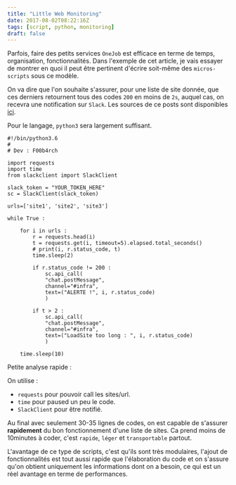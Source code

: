```yaml
---
title: "Little Web Monitoring"
date: 2017-08-02T08:22:16Z
tags: [script, python, monitoring]
draft: false
---
```


Parfois, faire des petits services `OneJob` est efficace en terme de temps, organisation, fonctionnalités.
Dans l'exemple de cet article, je vais essayer de montrer en quoi il peut être pertinent d'écrire soit-même des `micros-scripts` sous ce modèle.

On va dire que l'on souhaite s'assurer, pour une liste de site donnée, que ces derniers retournent tous des codes `200` en moins de `2s`, auquel cas, on recevra une notification sur `Slack`.
Les sources de ce posts sont disponibles [ici](https://github.com/F00b4rch/Slack-Bot-Web-Alert/blob/master/bot.py).

Pour le langage, `python3` sera largement suffisant.

```
#!/bin/python3.6
#
# Dev : F00b4rch

import requests
import time
from slackclient import SlackClient

slack_token = "YOUR_TOKEN_HERE"
sc = SlackClient(slack_token)

urls=['site1', 'site2', 'site3']

while True :

    for i in urls :
        r = requests.head(i)
        t = requests.get(i, timeout=5).elapsed.total_seconds()
        # print(i, r.status_code, t)
        time.sleep(2)

        if r.status_code != 200 :
            sc.api_call(
            "chat.postMessage",
            channel="#infra",
            text=("ALERTE !", i, r.status_code)
            )

        if t > 2 :
            sc.api_call(
            "chat.postMessage",
            channel="#infra",
            text=("LoadSite too long : ", i, r.status_code)
            )

    time.sleep(10)
```

Petite analyse rapide :

On utilise : 

* `requests` pour pouvoir call les sites/url.
* `time` pour paused un peu le code.
* `SlackClient` pour être notifié.

Au final avec seulement 30-35 lignes de codes, on est capable de s'assurer **rapidement** du bon fonctionnement d'une liste de sites.
Ca prend moins de 10minutes à coder, c'est `rapide`, `léger` et `transportable` partout.

L'avantage de ce type de scripts, c'est qu'ils sont très modulaires, l'ajout de fonctionnalités est tout aussi rapide que l'élaboration du code et on s'assure qu'on obtient uniquement les informations dont on a besoin, ce qui est un réel avantage en terme de performances. 
